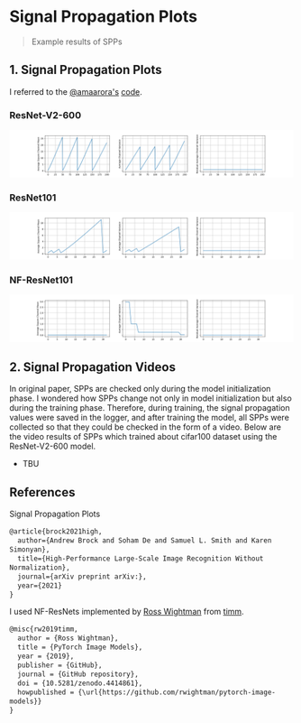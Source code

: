 # Signal Propagation Plots

> Example results of SPPs

## 1. Signal Propagation Plots

I referred to the [@amaarora's](https://gist.github.com/amaarora) [code](https://gist.github.com/amaarora/2c6199c3441c0d72f356f39fb9f59611).

### ResNet-V2-600

![img](assets/img/spp_resnet_v2_600.png)

### ResNet101

![img](assets/img/spp_resnet101.png)

### NF-ResNet101

![img](assets/img/spp_nf_resnet101.png)

## 2. Signal Propagation Videos

In original paper, SPPs are checked only during the model initialization phase. I wondered how SPPs change not only in model initialization but also during the training phase. Therefore, during training, the signal propagation values were saved in the logger, and after training the model, all SPPs were collected so that they could be checked in the form of a video. Below are the video results of SPPs which trained about cifar100 dataset using the ResNet-V2-600 model.

- TBU

## References

Signal Propagation Plots

```
@article{brock2021high,
  author={Andrew Brock and Soham De and Samuel L. Smith and Karen Simonyan},
  title={High-Performance Large-Scale Image Recognition Without Normalization},
  journal={arXiv preprint arXiv:},
  year={2021}
}
```

I used NF-ResNets implemented by [Ross Wightman](https://github.com/rwightman) from [timm](https://github.com/rwightman/pytorch-image-models/blob/master/timm/models/nfnet.py).

```
@misc{rw2019timm,
  author = {Ross Wightman},
  title = {PyTorch Image Models},
  year = {2019},
  publisher = {GitHub},
  journal = {GitHub repository},
  doi = {10.5281/zenodo.4414861},
  howpublished = {\url{https://github.com/rwightman/pytorch-image-models}}
}
```
